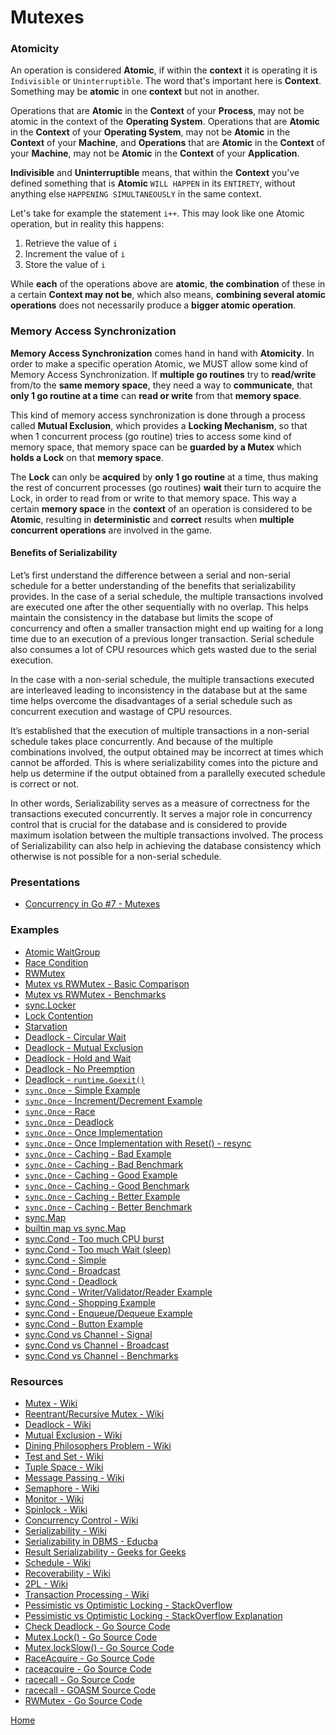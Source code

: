 # Mutexes

### Atomicity

An operation is considered **Atomic**, if within the **context** it is operating it is `Indivisible` or `Uninterruptible`.
The word that's important here is **Context**. Something may be **atomic** in one **context** but not in another.

Operations that are **Atomic** in the **Context** of your **Process**, may not be atomic in the context of the **Operating System**.
Operations that are **Atomic** in the **Context** of your **Operating System**, may not be **Atomic** in the **Context** of your **Machine**,
and **Operations** that are **Atomic** in the **Context** of your **Machine**, may not be **Atomic** in the **Context** of your **Application**.

**Indivisible** and **Uninterruptible** means, that within the **Context** you've defined something that is **Atomic**
`WILL HAPPEN` in its `ENTIRETY`, without anything else `HAPPENING SIMULTANEOUSLY` in the same context.

Let's take for example the statement `i++`. This may look like one Atomic operation, but in reality this happens:

1. Retrieve the value of `i`
2. Increment the value of `i`
3. Store the value of `i`

While **each** of the operations above are **atomic**, **the combination** of these in a certain **Context may not be**,
which also means, **combining several atomic operations** does not necessarily produce a **bigger atomic operation**.

### Memory Access Synchronization

**Memory Access Synchronization** comes hand in hand with **Atomicity**. In order to make a specific operation Atomic,
we MUST allow some kind of Memory Access Synchronization. If **multiple go routines** try to **read/write** from/to the **same
memory space**, they need a way to **communicate**, that **only 1 go routine at a time** can **read or write** from that **memory space**.

This kind of memory access synchronization is done through a process called **Mutual Exclusion**, which provides a **Locking
Mechanism**, so that when 1 concurrent process (go routine) tries to access some kind of memory space, that memory space
can be **guarded by a Mutex** which **holds a Lock** on that **memory space**.

The **Lock** can only be **acquired** by **only 1 go routine** at a time, thus making the rest of concurrent processes (go routines)
**wait** their turn to acquire the Lock, in order to read from or write to that memory space. This way a certain **memory
space** in the **context** of an operation is considered to be **Atomic**, resulting in **deterministic** and **correct** results when
**multiple concurrent operations** are involved in the game.

#### Benefits of Serializability

Let’s first understand the difference between a serial and non-serial schedule for a better understanding of the benefits
that serializability provides. In the case of a serial schedule, the multiple transactions involved are executed one
after the other sequentially with no overlap. This helps maintain the consistency in the database but limits the scope
of concurrency and often a smaller transaction might end up waiting for a long time due to an execution of a previous
longer transaction. Serial schedule also consumes a lot of CPU resources which gets wasted due to the serial execution.

In the case with a non-serial schedule, the multiple transactions executed are interleaved leading to inconsistency in
the database but at the same time helps overcome the disadvantages of a serial schedule such as concurrent execution
and wastage of CPU resources.

It’s established that the execution of multiple transactions in a non-serial schedule takes place concurrently.
And because of the multiple combinations involved, the output obtained may be incorrect at times which cannot be afforded.
This is where serializability comes into the picture and help us determine if the output obtained from a parallelly
executed schedule is correct or not.

In other words, Serializability serves as a measure of correctness for the transactions executed concurrently.
It serves a major role in concurrency control that is crucial for the database and is considered to provide
maximum isolation between the multiple transactions involved. The process of Serializability can also help in achieving
the database consistency which otherwise is not possible for a non-serial schedule.

### Presentations

- [Concurrency in Go #7 - Mutexes](https://github.com/golang-basics/concurrency/raw/master/presentations/7_mutexes)

### Examples

- [Atomic WaitGroup](https://github.com/golang-basics/concurrency/blob/master/mutexes/atomic-waitgroup/main.go)
- [Race Condition](https://github.com/golang-basics/concurrency/blob/master/mutexes/race-condition/main.go)
- [RWMutex](https://github.com/golang-basics/concurrency/blob/master/mutexes/read-write/main.go)
- [Mutex vs RWMutex - Basic Comparison](https://github.com/golang-basics/concurrency/blob/master/mutexes/mutex-vs-rwmutex/basic/main.go)
- [Mutex vs RWMutex - Benchmarks](https://github.com/golang-basics/concurrency/blob/master/mutexes/mutex-vs-rwmutex/benchmarks/mutex_vs_rwmutex_test.go)
- [sync.Locker](https://github.com/golang-basics/concurrency/blob/master/mutexes/mutex-vs-rwmutex/synclocker/main.go)
- [Lock Contention](https://github.com/golang-basics/concurrency/blob/master/mutexes/lock-contention/main.go)
- [Starvation](https://github.com/golang-basics/concurrency/blob/master/mutexes/starvation/main.go)
- [Deadlock - Circular Wait](https://github.com/golang-basics/concurrency/blob/master/mutexes/deadlocks/circular-wait/main.go)
- [Deadlock - Mutual Exclusion](https://github.com/golang-basics/concurrency/blob/master/mutexes/deadlocks/mutual-exclusion/main.go)
- [Deadlock - Hold and Wait](https://github.com/golang-basics/concurrency/blob/master/mutexes/deadlocks/hold-and-wait/main.go)
- [Deadlock - No Preemption](https://github.com/golang-basics/concurrency/blob/master/mutexes/deadlocks/no-preemption/main.go)
- [Deadlock - `runtime.Goexit()`](https://github.com/golang-basics/concurrency/blob/master/mutexes/deadlocks/goexit/main.go)
- [`sync.Once` - Simple Example](https://github.com/golang-basics/concurrency/blob/master/mutexes/once/simple/main.go)
- [`sync.Once` - Increment/Decrement Example](https://github.com/golang-basics/concurrency/blob/master/mutexes/once/inc-dec/main.go)
- [`sync.Once` - Race](https://github.com/golang-basics/concurrency/blob/master/mutexes/once/race/main.go)
- [`sync.Once` - Deadlock](https://github.com/golang-basics/concurrency/blob/master/mutexes/once/deadlock/main.go)
- [`sync.Once` - Once Implementation](https://github.com/golang-basics/concurrency/blob/master/mutexes/once/once-implementation/main.go)
- [`sync.Once` - Once Implementation with Reset() - resync](https://github.com/golang-basics/concurrency/blob/master/mutexes/once/resync/main.go)
- [`sync.Once` - Caching - Bad Example](https://github.com/golang-basics/concurrency/blob/master/mutexes/once/caching/bad/main.go)
- [`sync.Once` - Caching - Bad Benchmark](https://github.com/golang-basics/concurrency/blob/master/mutexes/once/caching/bad/bad_test.go)
- [`sync.Once` - Caching - Good Example](https://github.com/golang-basics/concurrency/blob/master/mutexes/once/caching/good/main.go)
- [`sync.Once` - Caching - Good Benchmark](https://github.com/golang-basics/concurrency/blob/master/mutexes/once/caching/good/good_test.go)
- [`sync.Once` - Caching - Better Example](https://github.com/golang-basics/concurrency/blob/master/mutexes/once/caching/better/main.go)
- [`sync.Once` - Caching - Better Benchmark](https://github.com/golang-basics/concurrency/blob/master/mutexes/once/caching/better/better_test.go)
- [sync.Map](https://github.com/golang-basics/concurrency/blob/master/mutexes/syncmap/main.go)
- [builtin map vs sync.Map](https://github.com/golang-basics/concurrency/blob/master/mutexes/builtinmap-vs-syncmap/builtinmap_vs_syncmap_test.go)
- [sync.Cond - Too much CPU burst](https://github.com/golang-basics/concurrency/blob/master/mutexes/cond/too-much-cpu/main.go)
- [sync.Cond - Too much Wait (sleep)](https://github.com/golang-basics/concurrency/blob/master/mutexes/cond/too-much-cpu/main.go)
- [sync.Cond - Simple](https://github.com/golang-basics/concurrency/blob/master/mutexes/cond/simple/main.go)
- [sync.Cond - Broadcast](https://github.com/golang-basics/concurrency/blob/master/mutexes/cond/broadcast/main.go)
- [sync.Cond - Deadlock](https://github.com/golang-basics/concurrency/blob/master/mutexes/cond/deadlock/main.go)
- [sync.Cond - Writer/Validator/Reader Example](https://github.com/golang-basics/concurrency/blob/master/mutexes/cond/writer-validator-reader/main.go)
- [sync.Cond - Shopping Example](https://github.com/golang-basics/concurrency/blob/master/mutexes/cond/shopping/main.go)
- [sync.Cond - Enqueue/Dequeue Example](https://github.com/golang-basics/concurrency/blob/master/mutexes/cond/enqueue-dequeue/main.go)
- [sync.Cond - Button Example](https://github.com/golang-basics/concurrency/blob/master/mutexes/cond/enqueue-dequeue/main.go)
- [sync.Cond vs Channel - Signal](https://github.com/golang-basics/concurrency/blob/master/mutexes/cond/cond-vs-channel/signal/main.go)
- [sync.Cond vs Channel - Broadcast](https://github.com/golang-basics/concurrency/blob/master/mutexes/cond/cond-vs-channel/broadcast/main.go)
- [sync.Cond vs Channel - Benchmarks](https://github.com/golang-basics/concurrency/blob/master/mutexes/cond/cond-vs-channel/benchmarks/cond_vs_channel_test.go)

### Resources

- [Mutex - Wiki](https://en.wikipedia.org/wiki/Mutual_exclusion)
- [Reentrant/Recursive Mutex - Wiki](https://en.wikipedia.org/wiki/Reentrant_mutex)
- [Deadlock - Wiki](https://en.wikipedia.org/wiki/Deadlock)
- [Mutual Exclusion - Wiki](https://en.wikipedia.org/wiki/Mutual_exclusion)
- [Dining Philosophers Problem - Wiki](https://en.wikipedia.org/wiki/Dining_philosophers_problem)
- [Test and Set - Wiki](https://en.wikipedia.org/wiki/Test-and-set)
- [Tuple Space - Wiki](https://en.wikipedia.org/wiki/Tuple_space)
- [Message Passing - Wiki](https://en.wikipedia.org/wiki/Message_passing)
- [Semaphore - Wiki](https://en.wikipedia.org/wiki/Semaphore_(programming))
- [Monitor - Wiki](https://en.wikipedia.org/wiki/Monitor_(synchronization))
- [Spinlock - Wiki](https://en.wikipedia.org/wiki/Spinlock)
- [Concurrency Control - Wiki](https://en.wikipedia.org/wiki/Concurrency_control)
- [Serializability - Wiki](https://en.wikipedia.org/wiki/Serializability)
- [Serializability in DBMS - Educba](https://www.educba.com/serializability-in-dbms/)
- [Result Serializability - Geeks for Geeks](https://www.geeksforgeeks.org/result-serializability-in-dbms/)
- [Schedule - Wiki](https://en.wikipedia.org/wiki/Schedule_(computer_science))
- [Recoverability - Wiki](https://en.wikipedia.org/wiki/Schedule_(computer_science)#Recoverable)
- [2PL - Wiki](https://en.wikipedia.org/wiki/Two-phase_locking)
- [Transaction Processing - Wiki](https://en.wikipedia.org/wiki/Transaction_processing)
- [Pessimistic vs Optimistic Locking - StackOverflow](https://stackoverflow.com/questions/129329/optimistic-vs-pessimistic-locking)
- [Pessimistic vs Optimistic Locking - StackOverflow Explanation](https://stackoverflow.com/a/58952004)
- [Check Deadlock - Go Source Code](https://github.com/golang/go/blob/master/src/runtime/proc.go#L5122-L5221)
- [Mutex.Lock() - Go Source Code](https://github.com/golang/go/blob/master/src/sync/mutex.go#L76)
- [Mutex.lockSlow() - Go Source Code](https://github.com/golang/go/blob/master/src/sync/mutex.go#L108:17)
- [RaceAcquire - Go Source Code](https://github.com/golang/go/blob/master/src/runtime/race.go#L37)
- [raceacquire - Go Source Code](https://github.com/golang/go/blob/master/src/runtime/race.go#L515)
- [racecall - Go Source Code](https://github.com/golang/go/blob/master/src/runtime/race.go#L348)
- [racecall - GOASM Source Code](https://github.com/golang/go/blob/master/src/runtime/race_amd64.s#L384)
- [RWMutex - Go Source Code](https://github.com/golang/go/blob/master/src/sync/rwmutex.go#L28)

[Home](https://github.com/golang-basics/concurrency)
